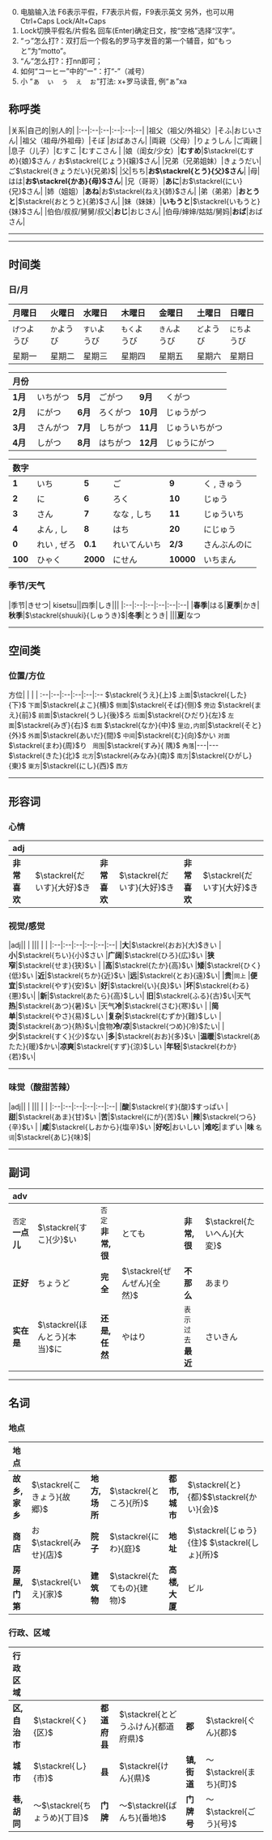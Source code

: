 0. 电脑输入法 F6表示平假，F7表示片假，F9表示英文
另外，也可以用Ctrl+Caps Lock/Alt+Caps
1. Lock切换平假名/片假名
回车(Enter)确定日文，按“空格”选择“汉字”。
1. “っ”怎么打?：双打后一个假名的罗马字发音的第一个辅音，如“もっと”为“motto”。
1. “ん”怎么打?：打nn即可；
1. 如何“コーヒー”中的“ー”：打“-”（减号）
1. 小 “ぁ　ぃ　ぅ　ぇ　ぉ”打法: x+罗马读音, 例“ぁ”xa
## 称呼类
|关系|自己的|别人的|
|:--|:--|:--|:--|:--|:--|
|祖父（祖父/外祖父）|そふ|おじいさん|
|祖父（祖母/外祖母）|そぼ |おばあさん|
|両親（父母）|りょうしん |ご両親 |
|息子（儿子）|むすこ |むすこさん |
|娘（闺女/少女）|**むすめ**|$\stackrel{むすめ}{娘}$さん `/` お$\stackrel{じょう}{嬢}$さん|
|兄弟（兄弟姐妹）|きょうだい|ご$\stackrel{きょうだい}{兄弟}$|
|父|ちち|**お$\stackrel{とう}{父}$さん**|
|母|はは|**お$\stackrel{かあ}{母}$さん**|
|兄（哥哥）|**あに**|お$\stackrel{にい}{兄}$さん|
|姉（姐姐）|**あね**|お$\stackrel{ねえ}{姉}$さん|
|弟（弟弟）|**おとうと**|$\stackrel{おとうと}{弟}$さん|
|妹（妹妹）|**いもうと**|$\stackrel{いもうと}{妹}$さん|
|伯伯/叔叔/舅舅/叔父|**おじ**|おじさん|
|伯母/婶婶/姑姑/舅妈|**おば**|おばさん|



---





---

## 时间类
### 日/月

|月曜日|火曜日|水曜日|木曜日|金曜日|土曜日|日曜日|
|:--|:--|:--|:--|:--|:--|:--|
|`げつ`ようび|`か`ようび|`すい`ようび|`もく`ようび|`きん`ようび|`ど`ようび|`にち`ようび|
|星期一|星期二|星期三|星期四|星期五|星期六|星期日|

|月份||||||
|:--|:--|:--|:--|:--|:--|
|**1月**|いちがつ|**5月**|ごがつ|**9月**|くがつ|
|**2月**|にがつ|**6月**|ろくがつ|**10月**|じゅうがつ|
|**3月**|さんがつ|**7月**|しちがつ|**11月**|じゅういちがつ|
|**4月**|しがつ|**8月**|はちがつ|**12月**|じゅうにがつ|

|数字||||||
|:--|:--|:--|:--|:--|:--|
|**1**|いち    |**5**|ご|**9**|く , きゅう |
|**2**|に|**6**|ろく|**10**|じゅう  |
|**3**|さん|**7**|なな , しち    |**11**|じゅういち |
|**4**|よん , し |**8**| はち |**20**|にじゅう|
|**0**|れい , ぜろ |**0.1**| れいてんいち|**2/3**|さんぶんのに|
|**100**|ひゃく|**2000**|にせん|**10000**|いちまん|



### 季节/天气
|季节|きせつ| kisetsu||四季|しき|||
|:--|:--|:--|:--|:--|:--|
|**春季**|はる|**夏季**|かき|**秋季**|$\stackrel{shuuki}{しゅうき}$|**冬季**|とうき|
|||**夏**|なつ


----
## 空间类
### 位置/方位
方位| | | |
:--|:--|:--|:--|:--|:--
$\stackrel{うえ}{上}$ `上面`|$\stackrel{した}{下}$ `下面`|$\stackrel{よこ}{横}$ `侧面`|$\stackrel{そば}{侧}$ `旁边`
$\stackrel{まえ}{前}$ `前面`|$\stackrel{うし}{後}$ろ `后面`|$\stackrel{ひだり}{左}$ `左面`|$\stackrel{みぎ}{右}$ `右面`
$\stackrel{なか}{中}$ `里边,内部`|$\stackrel{そと}{外}$ `外面`|$\stackrel{あいだ}{間}$ `中间`|$\stackrel{む}{向}$かい `对面`
$\stackrel{まわ}{周}$り ` 周围`|$\stackrel{すみ}{ 隅}$ `角落`|---|---
$\stackrel{きた}{北}$ `北方`|$\stackrel{みなみ}{南}$ `南方`|$\stackrel{ひがし}{東}$ `東方`|$\stackrel{にし}{西}$ `西方`



---

## 形容词
### 心情
|adj|| | |||
|:--|:--|:--|:--|:--|:--|
|**非常喜欢**|$\stackrel{だいす}{大好}$き|**非常喜欢**|$\stackrel{だいす}{大好}$き|**非常喜欢**|$\stackrel{だいす}{大好}$き


### 视觉/感觉
|adj|| | ||| | | 
|:--|:--|:--|:--|:--|:--|
|**大**|$\stackrel{おお}{大}$きい |**小**|$\stackrel{ちい}{小}$さい  |**广阔**|$\stackrel{ひろ}{広}$い |**狭窄**|$\stackrel{せま}{狭}$い |
|**高**|$\stackrel{たか}{高}$い |**矮**|$\stackrel{ひく}{低}$い |**近**|$\stackrel{ちか}{近}$い |**远**|$\stackrel{とお}{遠}$い|
|**贵**|`同上` |**便宜**|$\stackrel{やす}{安}$い |**好**|$\stackrel{い}{良}$い |**坏**|$\stackrel{わる}{悪}$い|
|**新**|$\stackrel{あたら}{高}$しい| **旧**|$\stackrel{ふる}{古}$い|天气**热**|$\stackrel{あつ}{暑}$い  |天气**冷**|$\stackrel{さむ}{寒}$い |
|**简单**|$\stackrel{やさ}{易}$しい  |**复杂**|$\stackrel{むずか}{難}$しい |**烫**|$\stackrel{あつ}{熱}$い|食物**冷/凉**|$\stackrel{つめ}{冷}$たい|
|**少**|$\stackrel{すく}{少}$ない |**多**|$\stackrel{おお}{多}$い |**温暖**|$\stackrel{あたた}{暖}$かい|**凉爽**|$\stackrel{すず}{涼}$しい
|**年轻**|$\stackrel{わか}{若}$い|





----


### 味觉（酸甜苦辣）
|adj|| | ||| | | 
|:--|:--|:--|:--|:--|:--|
|**酸**|$\stackrel{す}{酸}$すっぱい |**甜**|$\stackrel{あま}{甘}$い  |**苦**|$\stackrel{にが}{苦}$い |**辣**|$\stackrel{つら}{辛}$い |
|**咸**|$\stackrel{しおから}{塩辛}$い |**好吃**|おいしい |**难吃**|まずい |**味** `名词`|$\stackrel{あじ}{味}$|


----

## 副词
|adv|| | || |
|:--|:--|:--|:--|:--|:--|
|`否定` **一点儿**|$\stackrel{すこ}{少}$い |`否定` **非常,很**|とても | **非常,很**|$\stackrel{たいへん}{大変}$ 
|**正好**|ちょうど|**完全** |$\stackrel{ぜんぜん}{全然}$ | **不那么**|あまり|
|**实在是** |$\stackrel{ほんとう}{本当}$に |**还是,任然** |やはり|`表示过去`**最近** |さいきん


----

## 名词
### 地点
|地点|| | || |
|:--|:--|:--|:--|:--|:--|
|**故乡,家乡**|$\stackrel{こきょう}{故郷}$| **地方,场所**|$\stackrel{ところ}{所}$  | **都市,城市**| $\stackrel{と}{都}$$\stackrel{かい}{会}$| 
| **商店**|お$\stackrel{みせ}{店}$  |**院子** |$\stackrel{にわ}{庭}$ | **地址**|$\stackrel{じゅう}{住}$ $\stackrel{しょ}{所}$|
| **房屋,门第**|$\stackrel{いえ}{家}$  |**建筑物** |$\stackrel{たてもの}{建物}$|**高楼,大厦** |ビル|

### 行政、区域
|行政区域|| | |||
|:--|:--|:--|:--|:--|:--|
| **区,自治市**|$\stackrel{く}{区}$ |**都道府县**|$\stackrel{とどうふけん}{都道府県}$|**郡**|$\stackrel{ぐん}{郡}$|
|**城市**|$\stackrel{し}{市}$ | **县**|$\stackrel{けん}{県}$  |**镇,街道**|～$\stackrel{まち}{町}$ 
|**巷,胡同** |～$\stackrel{ちょうめ}{丁目}$|**门牌** |～$\stackrel{ばんち}{番地}$ | **门牌号** |～$\stackrel{ごう}{号}$ |


